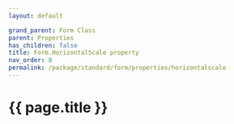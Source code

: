 ```yaml
---
layout: default

grand_parent: Form Class
parent: Properties
has_children: false
title: Form.HorizontalScale property
nav_order: 8
permalink: /package/standard/form/properties/horizontalscale
---
```

# {{ page.title }}




